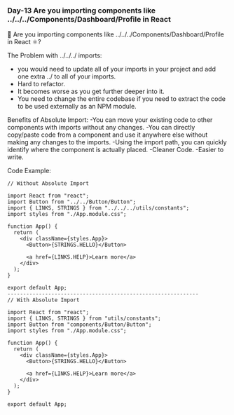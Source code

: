 ### Day-13 Are you importing components like ../../../Components/Dashboard/Profile in React

 👋 Are you importing components like ../../../Components/Dashboard/Profile in React ⚛️?

The Problem with ../../../ imports:
- you would need to update all of your imports in your project and add one extra ../ to all of your imports.
- Hard to refactor.
- It becomes worse as you get further deeper into it.
- You need to change the entire codebase if you need to extract the code to be used externally as an NPM module.

Benefits of Absolute Import:
-You can move your existing code to other components with imports without any changes.
-You can directly copy/paste code from a component and use it anywhere else without making any changes to the imports.
-Using the import path, you can quickly identify where the component is actually placed.
-Cleaner Code.
-Easier to write.


Code Example: 

```
// Without Absolute Import

import React from "react";
import Button from "../../Button/Button";
import { LINKS, STRINGS } from "../../../utils/constants";
import styles from "./App.module.css";

function App() {
  return (
    <div className={styles.App}>
      <Button>{STRINGS.HELLO}</Button>

      <a href={LINKS.HELP}>Learn more</a>
    </div>
  );
}

export default App;
-------------------------------------------------------------
// With Absolute Import 

import React from "react";
import { LINKS, STRINGS } from "utils/constants";
import Button from "components/Button/Button";
import styles from "./App.module.css";

function App() {
  return (
    <div className={styles.App}>
      <Button>{STRINGS.HELLO}</Button>

      <a href={LINKS.HELP}>Learn more</a>
    </div>
  );
}

export default App;
```
